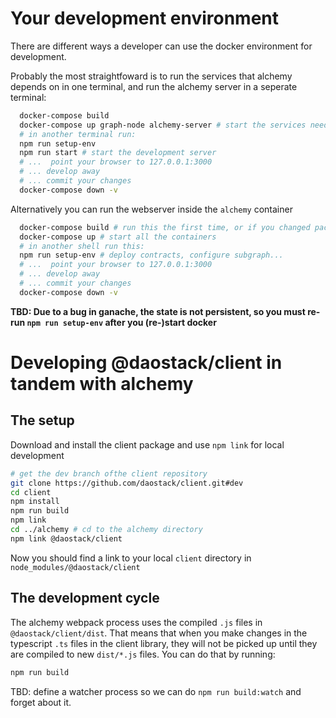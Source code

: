 # Your development environment

There are different ways a developer can use the docker environment for development.

Probably the most straightfoward is to run the services that alchemy depends on in one terminal,
and run the alchemy server in a seperate terminal:
```sh
  docker-compose build
  docker-compose up graph-node alchemy-server # start the services needed by alchemy
  # in another terminal run:
  npm run setup-env
  npm run start # start the development server
  # ...  point your browser to 127.0.0.1:3000
  # ... develop away
  # ... commit your changes
  docker-compose down -v
```
Alternatively you can run the webserver inside the `alchemy` container
```sh
  docker-compose build # run this the first time, or if you changed package.json
  docker-compose up # start all the containers
  # in another shell run this:
  npm run setup-env # deploy contracts, configure subgraph...
  # ...  point your browser to 127.0.0.1:3000
  # ... develop away
  # ... commit your changes
  docker-compose down -v
```
**TBD: Due to a bug in ganache, the state is not persistent, so you must re-run `npm run setup-env` after you (re-)start docker**

# Developing @daostack/client in tandem with alchemy

## The setup

Download and install the client package and use `npm link` for local development
```sh
# get the dev branch ofthe client repository
git clone https://github.com/daostack/client.git#dev
cd client
npm install
npm run build
npm link
cd ../alchemy # cd to the alchemy directory
npm link @daostack/client
```
Now you should find a link to your local `client` directory in `node_modules/@daostack/client`

## The development cycle

The alchemy webpack process uses the compiled `.js` files in `@daostack/client/dist`.
That means that when you make changes in the typescript `.ts` files in the client library, they will not be picked up until they are compiled to new `dist/*.js` files. You can do that by running:
```sh
npm run build
```
TBD: define a watcher process so we can do `npm run build:watch` and forget about it.
